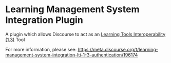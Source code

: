 # Learning Management System Integration Plugin

A plugin which allows Discourse to act as an [Learning Tools Interoperability (1.3)](https://www.imsglobal.org/activity/learning-tools-interoperability) Tool

For more information, please see: https://meta.discourse.org/t/learning-management-system-integration-lti-1-3-authentication/196174
